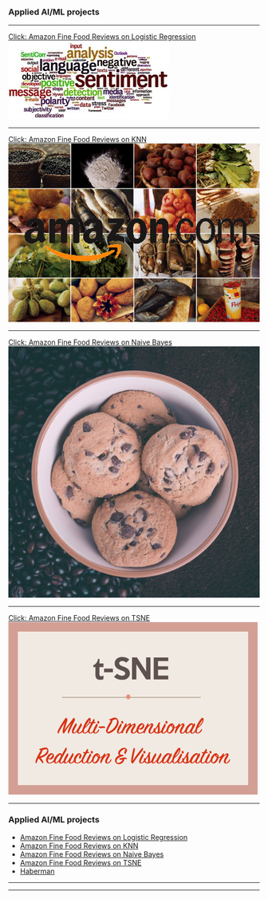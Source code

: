### Applied AI/ML projects 

---
[Click: Amazon Fine Food Reviews on Logistic Regression](https://github.com/saidaml/My_AAIC_projects/blob/master/Amazon%20Fine%20Food%20Reviews%20Analysis_Logistic%20Regression.ipynb)
<img src="images/amaz4.jpeg?raw=true"/>

---

[Click: Amazon Fine Food Reviews on KNN](https://github.com/saidaml/My_AAIC_projects/blob/master/Amazon-Reviews-on-KNN_100K.pdf)
<img src="images/amaz.png?raw=true"/>

---
[Click: Amazon Fine Food Reviews on Naive Bayes](https://github.com/saidaml/My_AAIC_projects/blob/master/Amazon-Reviews-on-NB.ipynb)
<img src="images/amaz2.jpg?raw=true"/>

---
[Click: Amazon Fine Food Reviews on TSNE](https://github.com/saidaml/My_AAIC_projects/blob/master/Amazon_Review_TSNE.ipynb)
<img src="images/tsne.png?raw=true"/>

---

### Applied AI/ML projects 

- [Amazon Fine Food Reviews on Logistic Regression](https://github.com/saidaml/My_AAIC_projects/blob/master/Amazon%20Fine%20Food%20Reviews%20Analysis_Logistic%20Regression.ipynb)
- [Amazon Fine Food Reviews on KNN](https://github.com/saidaml/My_AAIC_projects/blob/master/Amazon-Reviews-on-KNN_100K.pdf)
- [Amazon Fine Food Reviews on Naive Bayes](https://github.com/saidaml/My_AAIC_projects/blob/master/Amazon-Reviews-on-NB.ipynb)
- [Amazon Fine Food Reviews on TSNE](https://github.com/saidaml/My_AAIC_projects/blob/master/Amazon_Review_TSNE.ipynb)
- [Haberman](https://github.com/saidaml/My_AAIC_projects/blob/master/Exercise_habermanfinal.ipynb)

 

---



---
<p style="font-size:12px"> 

